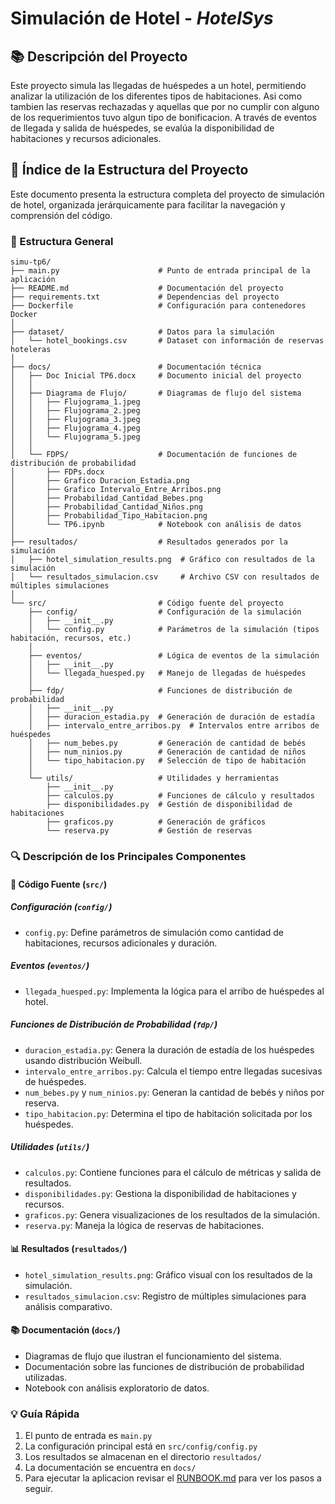 # Simulación de Hotel - *HotelSys*

## 📚 Descripción del Proyecto
Este proyecto simula las llegadas de huéspedes a un hotel, permitiendo analizar la utilización de los diferentes tipos de habitaciones. Asi como tambien las reservas rechazadas y aquellas que por no cumplir con alguno de los requerimientos tuvo algun tipo de bonificacion. A través de eventos de llegada y salida de huéspedes, se evalúa la disponibilidad de habitaciones y recursos adicionales.

## 📑 Índice de la Estructura del Proyecto

Este documento presenta la estructura completa del proyecto de simulación de hotel, organizada jerárquicamente para facilitar la navegación y comprensión del código.

### 📂 Estructura General

```
simu-tp6/
├── main.py                      # Punto de entrada principal de la aplicación
├── README.md                    # Documentación del proyecto
├── requirements.txt             # Dependencias del proyecto
├── Dockerfile                   # Configuración para contenedores Docker
│
├── dataset/                     # Datos para la simulación
│   └── hotel_bookings.csv       # Dataset con información de reservas hoteleras
│
├── docs/                        # Documentación técnica
│   ├── Doc Inicial TP6.docx     # Documento inicial del proyecto
│   │
│   ├── Diagrama de Flujo/       # Diagramas de flujo del sistema
│   │   ├── Flujograma_1.jpeg
│   │   ├── Flujograma_2.jpeg
│   │   ├── Flujograma_3.jpeg
│   │   ├── Flujograma_4.jpeg
│   │   └── Flujograma_5.jpeg
│   │
│   └── FDPS/                    # Documentación de funciones de distribución de probabilidad
│       ├── FDPs.docx
│       ├── Grafico Duracion_Estadia.png
│       ├── Grafico Intervalo_Entre_Arribos.png
│       ├── Probabilidad_Cantidad_Bebes.png
│       ├── Probabilidad_Cantidad_Niños.png
│       ├── Probabilidad_Tipo_Habitacion.png
│       └── TP6.ipynb            # Notebook con análisis de datos
│
├── resultados/                  # Resultados generados por la simulación
│   ├── hotel_simulation_results.png  # Gráfico con resultados de la simulación
│   └── resultados_simulacion.csv     # Archivo CSV con resultados de múltiples simulaciones
│
└── src/                         # Código fuente del proyecto
    ├── config/                  # Configuración de la simulación
    │   ├── __init__.py
    │   └── config.py            # Parámetros de la simulación (tipos habitación, recursos, etc.)
    │
    ├── eventos/                 # Lógica de eventos de la simulación
    │   ├── __init__.py
    │   └── llegada_huesped.py   # Manejo de llegadas de huéspedes
    │
    ├── fdp/                     # Funciones de distribución de probabilidad
    │   ├── __init__.py
    │   ├── duracion_estadia.py  # Generación de duración de estadía
    │   ├── intervalo_entre_arribos.py  # Intervalos entre arribos de huéspedes
    │   ├── num_bebes.py         # Generación de cantidad de bebés
    │   ├── num_ninios.py        # Generación de cantidad de niños
    │   └── tipo_habitacion.py   # Selección de tipo de habitación
    │
    └── utils/                   # Utilidades y herramientas
        ├── __init__.py
        ├── calculos.py          # Funciones de cálculo y resultados
        ├── disponibilidades.py  # Gestión de disponibilidad de habitaciones
        ├── graficos.py          # Generación de gráficos
        └── reserva.py           # Gestión de reservas
```

### 🔍 Descripción de los Principales Componentes

#### 📌 Código Fuente (`src/`)

##### Configuración (`config/`)
- `config.py`: Define parámetros de simulación como cantidad de habitaciones, recursos adicionales y duración.

##### Eventos (`eventos/`)
- `llegada_huesped.py`: Implementa la lógica para el arribo de huéspedes al hotel.

##### Funciones de Distribución de Probabilidad (`fdp/`)
- `duracion_estadia.py`: Genera la duración de estadía de los huéspedes usando distribución Weibull.
- `intervalo_entre_arribos.py`: Calcula el tiempo entre llegadas sucesivas de huéspedes.
- `num_bebes.py` y `num_ninios.py`: Generan la cantidad de bebés y niños por reserva.
- `tipo_habitacion.py`: Determina el tipo de habitación solicitada por los huéspedes.

##### Utilidades (`utils/`)
- `calculos.py`: Contiene funciones para el cálculo de métricas y salida de resultados.
- `disponibilidades.py`: Gestiona la disponibilidad de habitaciones y recursos.
- `graficos.py`: Genera visualizaciones de los resultados de la simulación.
- `reserva.py`: Maneja la lógica de reservas de habitaciones.

#### 📊 Resultados (`resultados/`)
- `hotel_simulation_results.png`: Gráfico visual con los resultados de la simulación.
- `resultados_simulacion.csv`: Registro de múltiples simulaciones para análisis comparativo.

#### 📚 Documentación (`docs/`)
- Diagramas de flujo que ilustran el funcionamiento del sistema.
- Documentación sobre las funciones de distribución de probabilidad utilizadas.
- Notebook con análisis exploratorio de datos.

### 💡 Guía Rápida

1. El punto de entrada es `main.py`
2. La configuración principal está en `src/config/config.py`
3. Los resultados se almacenan en el directorio `resultados/`
4. La documentación se encuentra en `docs/`
5. Para ejecutar la aplicacion revisar el [RUNBOOK.md](RUNBOOK.md) para ver los pasos a seguir.
